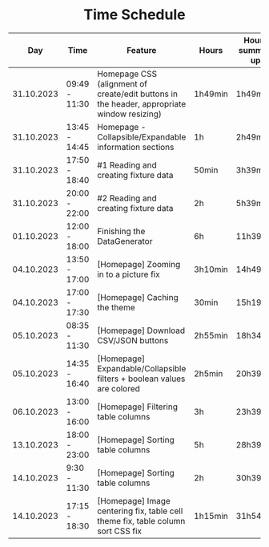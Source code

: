 <h1 align="center">Time Schedule</h1>

| Day        | Time          | Feature                                                                                    | Hours   | Hours summed up |
|------------|---------------|--------------------------------------------------------------------------------------------|---------|-----------------|
| 31.10.2023 | 09:49 - 11:30 | Homepage CSS (alignment of create/edit buttons in the header, appropriate window resizing) | 1h49min | 1h49min         |
| 31.10.2023 | 13:45 - 14:45 | Homepage - Collapsible/Expandable information sections                                     | 1h      | 2h49min         |
| 31.10.2023 | 17:50 - 18:40 | #1 Reading and creating fixture data                                                       | 50min   | 3h39min         |
| 31.10.2023 | 20:00 - 22:00 | #2 Reading and creating fixture data                                                       | 2h      | 5h39min         |
| 01.10.2023 | 12:00 - 18:00 | Finishing the DataGenerator                                                                | 6h      | 11h39min        |
| 04.10.2023 | 13:50 - 17:00 | [Homepage] Zooming in to a picture fix                                                     | 3h10min | 14h49min        |
| 04.10.2023 | 17:00 - 17:30 | [Homepage] Caching the theme                                                               | 30min   | 15h19min        |
| 05.10.2023 | 08:35 - 11:30 | [Homepage] Download CSV/JSON buttons                                                       | 2h55min | 18h34min        |
| 05.10.2023 | 14:35 - 16:40 | [Homepage] Expandable/Collapsible filters + boolean values are colored                     | 2h5min  | 20h39min        |
| 06.10.2023 | 13:00 - 16:00 | [Homepage] Filtering table columns                                                         | 3h      | 23h39min        |
| 13.10.2023 | 18:00 - 23:00 | [Homepage] Sorting table columns                                                           | 5h      | 28h39min        |
| 14.10.2023 | 9:30 - 11:30  | [Homepage] Sorting table columns                                                           | 2h      | 30h39min        |
| 14.10.2023 | 17:15 - 18:30 | [Homepage] Image centering fix, table cell theme fix, table column sort CSS fix            | 1h15min | 31h54min        |

